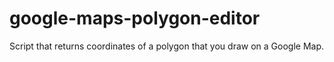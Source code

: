 # google-maps-polygon-editor
Script that returns coordinates of a polygon that you draw on a Google Map.
